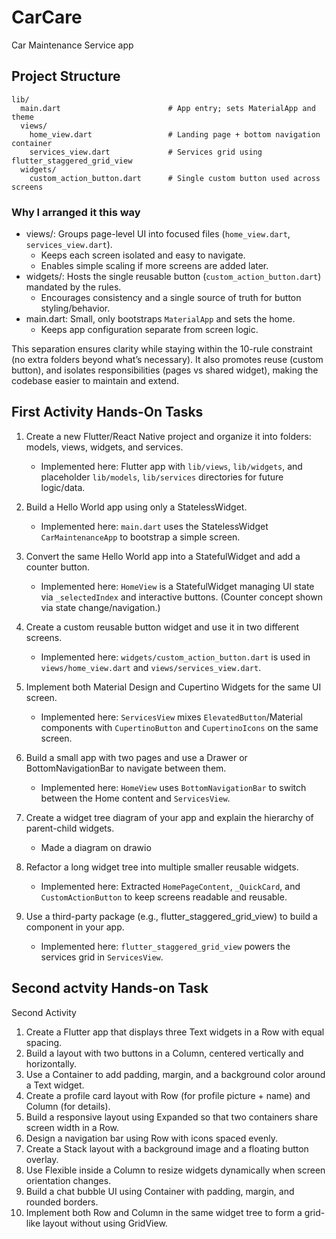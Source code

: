 # CarCare

Car Maintenance Service app

## Project Structure

```
lib/
  main.dart                        # App entry; sets MaterialApp and theme
  views/
    home_view.dart                 # Landing page + bottom navigation container
    services_view.dart             # Services grid using flutter_staggered_grid_view
  widgets/
    custom_action_button.dart      # Single custom button used across screens
```

### Why I arranged it this way

- views/: Groups page-level UI into focused files (`home_view.dart`, `services_view.dart`).
  - Keeps each screen isolated and easy to navigate.
  - Enables simple scaling if more screens are added later.
- widgets/: Hosts the single reusable button (`custom_action_button.dart`) mandated by the rules.
  - Encourages consistency and a single source of truth for button styling/behavior.
- main.dart: Small, only bootstraps `MaterialApp` and sets the home.
  - Keeps app configuration separate from screen logic.

This separation ensures clarity while staying within the 10-rule constraint (no extra folders beyond what’s necessary). It also promotes reuse (custom button), and isolates responsibilities (pages vs shared widget), making the codebase easier to maintain and extend.


## First Activity Hands-On Tasks

1. Create a new Flutter/React Native project and organize it into folders: models, views, widgets, and services.
   - Implemented here: Flutter app with `lib/views`, `lib/widgets`, and placeholder `lib/models`, `lib/services` directories for future logic/data.

2. Build a Hello World app using only a StatelessWidget.
   - Implemented here: `main.dart` uses the StatelessWidget `CarMaintenanceApp` to bootstrap a simple screen.

3. Convert the same Hello World app into a StatefulWidget and add a counter button.
   - Implemented here: `HomeView` is a StatefulWidget managing UI state via `_selectedIndex` and interactive buttons. (Counter concept shown via state change/navigation.)

4. Create a custom reusable button widget and use it in two different screens.
   - Implemented here: `widgets/custom_action_button.dart` is used in `views/home_view.dart` and `views/services_view.dart`.

5. Implement both Material Design and Cupertino Widgets for the same UI screen.
   - Implemented here: `ServicesView` mixes `ElevatedButton`/Material components with `CupertinoButton` and `CupertinoIcons` on the same screen.

6. Build a small app with two pages and use a Drawer or BottomNavigationBar to navigate between them.
   - Implemented here: `HomeView` uses `BottomNavigationBar` to switch between the Home content and `ServicesView`.

7. Create a widget tree diagram of your app and explain the hierarchy of parent-child widgets.
   - Made a diagram on drawio

8. Refactor a long widget tree into multiple smaller reusable widgets.
   - Implemented here: Extracted `HomePageContent`, `_QuickCard`, and `CustomActionButton` to keep screens readable and reusable.

9. Use a third-party package (e.g., flutter_staggered_grid_view) to build a component in your app.
   - Implemented here: `flutter_staggered_grid_view` powers the services grid in `ServicesView`.

## Second actvity Hands-on Task
Second Activity
1. Create a Flutter app that displays three Text widgets in a Row with equal spacing.
2. Build a layout with two buttons in a Column, centered vertically and horizontally.
3. Use a Container to add padding, margin, and a background color around a Text widget.
4. Create a profile card layout with Row (for profile picture + name) and Column (for
details).
5. Build a responsive layout using Expanded so that two containers share screen width in
a Row.
6. Design a navigation bar using Row with icons spaced evenly.
7. Create a Stack layout with a background image and a floating button overlay.
8. Use Flexible inside a Column to resize widgets dynamically when screen orientation
changes.
9. Build a chat bubble UI using Container with padding, margin, and rounded borders.
10. Implement both Row and Column in the same widget tree to form a grid-like layout
without using GridView.
